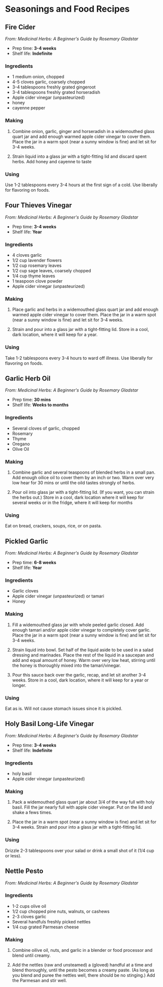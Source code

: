 # Seasonings and Food Recipes

## Fire Cider
_From: Medicinal Herbs: A Beginner's Guide by Rosemary Gladstar_
- Prep time: **3-4 weeks**
- Shelf life: **Indefinite**

### Ingredients
- 1 medium onion, chopped
- 4-5 cloves garlic, coarsely chopped
- 3-4 tablespoons freshly grated gingeroot
- 3-4 tablespoons freshly grated horseradish
- Apple cider vinegar (unpasteurized)
- honey
- cayenne pepper

### Making
1. Combine onion, garlic, ginger and horseradish in a widemouthed glass quart jar and add enough warmed apple cider vinegar to cover them. Place the jar in a warm spot (near a sunny window is fine) and let sit for 3-4 weeks.

2. Strain liquid into a glass jar with a tight-fitting lid and discard spent herbs. Add honey and cayenne to taste

### Using
Use 1-2 tablespoons every 3-4 hours at the first sign of a cold. Use liberally for flavoring on foods.



## Four Thieves Vinegar
_From: Medicinal Herbs: A Beginner's Guide by Rosemary Gladstar_
- Prep time: **3-4 weeks**
- Shelf life: **Year**

### Ingredients
- 4 cloves garlic
- 1/2 cup lavender flowers
- 1/2 cup rosemary leaves
- 1/2 cup sage leaves, coarsely chopped
- 1/4 cup thyme leaves
- 1 teaspoon clove powder
- Apple cider vinegar (unpasteurized)

### Making
1. Place garlic and herbs in a widemouthed glass quart jar and add enough warmed apple cider vinegar to cover them. Place the jar in a warm spot (near a sunny window is fine) and let sit for 3-4 weeks.

2. Strain and pour into a glass jar with a tight-fitting lid. Store in a cool, dark location, where it will keep for a year.

### Using
Take 1-2 tablespoons every 3-4 hours to ward off illness. Use liberally for flavoring on foods.



## Garlic Herb Oil
_From: Medicinal Herbs: A Beginner's Guide by Rosemary Gladstar_
- Prep time: **30 mins**
- Shelf life: **Weeks to months**

### Ingredients
- Several cloves of garlic, chopped
- Rosemary
- Thyme
- Oregano
- Olive Oil

### Making
1. Combine garlic and several teaspoons of blended herbs in a small pan. Add enough oilice oil to cover them by an inch or two. Warm over very low hear for 30 mins or until the oild tastes strongly of herbs.

2. Pour oil into glass jar with a tight-fitting lid. (If you want, you can strain the herbs out.) Store in a cool, dark location where it will keep for several weeks or in the fridge, where it will keep for months

### Using
Eat on bread, crackers, soups, rice, or on pasta.



## Pickled Garlic
_From: Medicinal Herbs: A Beginner's Guide by Rosemary Gladstar_
- Prep time: **6-8 weeks**
- Shelf life: **Year**

### Ingredients
- Garlic cloves
- Apple cider vinegar (unpasteurized) or tamari
- Honey

### Making
1. Fill a widemouthed glass jar with whole peeled garlic closed. Add enough tamari and/or apple cider vinegar to completely cover garlic. Place the jar in a warm spot (near a sunny window is fine) and let sit for 3-4 weeks.

2. Strain liquid into bowl. Set half of the liquid aside to be used in a salad dressing and marinades. Place the rest of the liquid in a saucepan and add and equal amount of honey. Warm over very low heat, stirring until the honey is thoroughly mixed into the tamari/vinegar.

3. Pour this sauce back over the garlic, recap, and let sit another 3-4 weeks. Store in a cool, dark location, where it will keep for a year or longer.

### Using
Eat as is. Will not cause stomach issues since it is pickled.


## Holy Basil Long-Life Vinegar
_From: Medicinal Herbs: A Beginner's Guide by Rosemary Gladstar_
- Prep time: **3-4 weeks**
- Shelf life: **Indefinite**

### Ingredients
- holy basil
- Apple cider vinegar (unpasteurized)

### Making
1. Pack a widemouthed glass quart jar about 3/4 of the way full with holy basil. Fill the jar nearly full with apple cider vinegar. Put on the lid and shake a fews times.

2. Place the jar in a warm spot (near a sunny window is fine) and let sit for 3-4 weeks. Strain and pour into a glass jar with a tight-fitting lid.

### Using
Drizzle 2-3 tablespoons over your salad or drink a small shot of it (1/4 cup or less).


## Nettle Pesto
_From: Medicinal Herbs: A Beginner's Guide by Rosemary Gladstar_

### Ingredients
- 1-2 cups olive oil
- 1/2 cup chopped pine nuts, walnuts, or cashews
- 2-3 cloves garlic
- Several handfuls freshly picked nettles
- 1/4 cup grated Parmesan cheese

### Making
1. Combine oilive oil, nuts, and garlic in a blender or food processor and blend until creamy.

2. Add the nettles (raw and unsteamed) a (gloved) handful at a time and blend thoroughly, until the pesto becomes a creamy paste. (As long as you blend and puree the nettles well, there should be no stinging.) Add the Parmesan and stir well.

